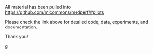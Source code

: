 All material has been pulled into https://github.com/mlcommons/medperf/#pilots

Please check the link above for detailed code, data, experiments, and documentation.

Thank you!

g
